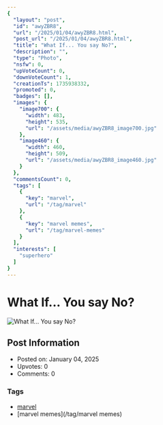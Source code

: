 ```yaml
---
{
  "layout": "post",
  "id": "awyZBR8",
  "url": "/2025/01/04/awyZBR8.html",
  "post_url": "/2025/01/04/awyZBR8.html",
  "title": "What If... You say No?",
  "description": "",
  "type": "Photo",
  "nsfw": 0,
  "upVoteCount": 0,
  "downVoteCount": 1,
  "creationTs": 1735938332,
  "promoted": 0,
  "badges": [],
  "images": {
    "image700": {
      "width": 483,
      "height": 535,
      "url": "/assets/media/awyZBR8_image700.jpg"
    },
    "image460": {
      "width": 460,
      "height": 509,
      "url": "/assets/media/awyZBR8_image460.jpg"
    }
  },
  "commentsCount": 0,
  "tags": [
    {
      "key": "marvel",
      "url": "/tag/marvel"
    },
    {
      "key": "marvel memes",
      "url": "/tag/marvel-memes"
    }
  ],
  "interests": [
    "superhero"
  ]
}
---
```


# What If... You say No?

![What If... You say No?](/assets/media/awyZBR8_image700.jpg)

## Post Information

- Posted on: January 04, 2025
- Upvotes: 0
- Comments: 0

### Tags

- [marvel](/tag/marvel)
- [marvel memes](/tag/marvel memes)
